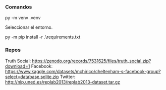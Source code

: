 ### Comandos

py -m venv .venv

Seleccionar el entorno.

py -m pip install -r .\requirements.txt

### Repos

Truth Social: https://zenodo.org/records/7531625/files/truth_social.zip?download=1
Facebook: https://www.kaggle.com/datasets/mchirico/cheltenham-s-facebook-group?select=database.sqlite.zip
Twitter: http://nlp.uned.es/replab2013/replab2013-dataset.tar.gz